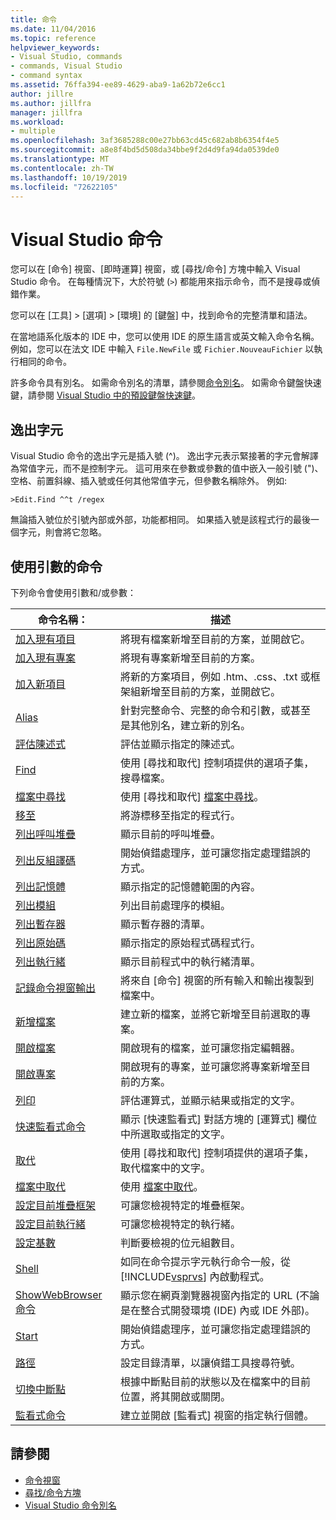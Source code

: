 ```yaml
---
title: 命令
ms.date: 11/04/2016
ms.topic: reference
helpviewer_keywords:
- Visual Studio, commands
- commands, Visual Studio
- command syntax
ms.assetid: 76ffa394-ee89-4629-aba9-1a62b72e6cc1
author: jillre
ms.author: jillfra
manager: jillfra
ms.workload:
- multiple
ms.openlocfilehash: 3af3685288c00e27bb63cd45c682ab8b6354f4e5
ms.sourcegitcommit: a8e8f4bd5d508da34bbe9f2d4d9fa94da0539de0
ms.translationtype: MT
ms.contentlocale: zh-TW
ms.lasthandoff: 10/19/2019
ms.locfileid: "72622105"
---
```

# <a name="visual-studio-commands"></a>Visual Studio 命令

您可以在 [命令] 視窗、[即時運算] 視窗，或 [尋找/命令] 方塊中輸入 Visual Studio 命令。 在每種情況下，大於符號 (`>`) 都能用來指示命令，而不是搜尋或偵錯作業。

您可以在 [工具] > [選項] > [環境] 的 [鍵盤] 中，找到命令的完整清單和語法。

在當地語系化版本的 IDE 中，您可以使用 IDE 的原生語言或英文輸入命令名稱。 例如，您可以在法文 IDE 中輸入 `File.NewFile` 或 `Fichier.NouveauFichier` 以執行相同的命令。

許多命令具有別名。 如需命令別名的清單，請參閱[命令別名](../../ide/reference/visual-studio-command-aliases.md)。 如需命令鍵盤快速鍵，請參閱 [Visual Studio 中的預設鍵盤快速鍵](../default-keyboard-shortcuts-in-visual-studio.md)。

## <a name="escape-character"></a>逸出字元

Visual Studio 命令的逸出字元是插入號 (^)。 逸出字元表示緊接著的字元會解譯為常值字元，而不是控制字元。 這可用來在參數或參數的值中嵌入一般引號 (")、空格、前置斜線、插入號或任何其他常值字元，但參數名稱除外。 例如:

```
>Edit.Find ^^t /regex
```

無論插入號位於引號內部或外部，功能都相同。 如果插入號是該程式行的最後一個字元，則會將它忽略。

## <a name="commands-with-arguments"></a>使用引數的命令

下列命令會使用引數和/或參數：

| 命令名稱： | 描述 |
| - | - |
| [加入現有項目](../../ide/reference/add-existing-item-command.md) | 將現有檔案新增至目前的方案，並開啟它。 |
| [加入現有專案](../../ide/reference/add-existing-project-command.md) | 將現有專案新增至目前的方案。 |
| [加入新項目](../../ide/reference/add-new-item-command.md) | 將新的方案項目，例如 .htm、.css、.txt 或框架組新增至目前的方案，並開啟它。 |
| [Alias](../../ide/reference/alias-command.md) | 針對完整命令、完整的命令和引數，或甚至是其他別名，建立新的別名。 |
| [評估陳述式](../../ide/reference/evaluate-statement-command.md) | 評估並顯示指定的陳述式。 |
| [Find](../../ide/reference/find-command.md) | 使用 [尋找和取代] 控制項提供的選項子集，搜尋檔案。 |
| [檔案中尋找](../../ide/reference/find-in-files-command.md) | 使用 [尋找和取代] [檔案中尋找](../../ide/find-in-files.md)。 |
| [移至](../../ide/reference/go-to-command.md) | 將游標移至指定的程式行。 |
| [列出呼叫堆疊](../../ide/reference/list-call-stack-command.md) | 顯示目前的呼叫堆疊。 |
| [列出反組譯碼](../../ide/reference/list-disassembly-command.md) | 開始偵錯處理序，並可讓您指定處理錯誤的方式。 |
| [列出記憶體](../../ide/reference/list-memory-command.md) | 顯示指定的記憶體範圍的內容。 |
| [列出模組](../../ide/reference/list-modules-command.md) | 列出目前處理序的模組。 |
| [列出暫存器](../../ide/reference/list-registers-command.md) | 顯示暫存器的清單。 |
| [列出原始碼](../../ide/reference/list-source-command.md) | 顯示指定的原始程式碼程式行。 |
| [列出執行緒](../../ide/reference/list-threads-command.md) | 顯示目前程式中的執行緒清單。 |
| [記錄命令視窗輸出](../../ide/reference/log-command-window-output-command.md) | 將來自 [命令] 視窗的所有輸入和輸出複製到檔案中。 |
| [新增檔案](../../ide/reference/new-file-command.md) | 建立新的檔案，並將它新增至目前選取的專案。 |
| [開啟檔案](../../ide/reference/open-file-command.md) | 開啟現有的檔案，並可讓您指定編輯器。 |
| [開啟專案](../../ide/reference/open-project-command.md) | 開啟現有的專案，並可讓您將專案新增至目前的方案。 |
| [列印](../../ide/reference/print-command.md) | 評估運算式，並顯示結果或指定的文字。 |
| [快速監看式命令](../../ide/reference/quick-watch-command.md) | 顯示 [快速監看式] 對話方塊的 [運算式] 欄位中所選取或指定的文字。 |
| [取代](../../ide/reference/replace-command.md) | 使用 [尋找和取代] 控制項提供的選項子集，取代檔案中的文字。 |
| [檔案中取代](../../ide/reference/replace-in-files-command.md) | 使用 [檔案中取代](../../ide/replace-in-files.md)。 |
| [設定目前堆疊框架](../../ide/reference/set-current-stack-frame-command.md) | 可讓您檢視特定的堆疊框架。 |
| [設定目前執行緒](../../ide/reference/set-current-thread-command.md) | 可讓您檢視特定的執行緒。 |
| [設定基數](../../ide/reference/set-radix-command.md) | 判斷要檢視的位元組數目。 |
| [Shell](../../ide/reference/shell-command.md) | 如同在命令提示字元執行命令一般，從 [!INCLUDE[vsprvs](../../code-quality/includes/vsprvs_md.md)] 內啟動程式。 |
| [ShowWebBrowser 命令](../../ide/reference/showwebbrowser-command.md) | 顯示您在網頁瀏覽器視窗內指定的 URL (不論是在整合式開發環境 (IDE) 內或 IDE 外部)。 |
| [Start](../../ide/reference/start-command.md) | 開始偵錯處理序，並可讓您指定處理錯誤的方式。 |
| [路徑](../../ide/reference/symbol-path-command.md) | 設定目錄清單，以讓偵錯工具搜尋符號。 |
| [切換中斷點](../../ide/reference/toggle-breakpoint-command.md) | 根據中斷點目前的狀態以及在檔案中的目前位置，將其開啟或關閉。 |
| [監看式命令](../../ide/reference/watch-command.md) | 建立並開啟 [監看式] 視窗的指定執行個體。 |

## <a name="see-also"></a>請參閱

- [命令視窗](../../ide/reference/command-window.md)
- [尋找/命令方塊](../../ide/find-command-box.md)
- [Visual Studio 命令別名](../../ide/reference/visual-studio-command-aliases.md)